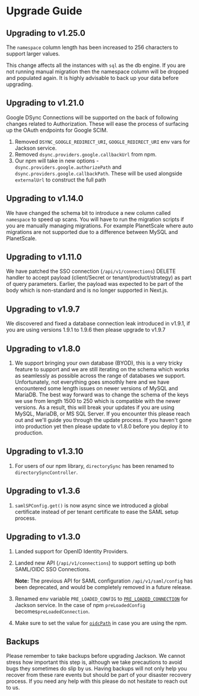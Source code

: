 # Upgrade Guide

## Upgrading to v1.25.0

The `namespace` column length has been increased to 256 characters to support larger values.

This change affects all the instances with `sql` as the db engine. If you are not running manual migration then the namespace column will be dropped and populated again. It is highly advisable to back up your data before upgrading.

## Upgrading to v1.21.0

Google DSync Connections will be supported on the back of following changes related to Authorization. These will ease the process of surfacing up the OAuth endpoints for Google SCIM.

1. Removed `DSYNC_GOOGLE_REDIRECT_URI`, `GOOGLE_REDIRECT_URI` env vars for Jackson service.
2. Removed `dsync.providers.google.callbackUrl` from npm.
3. Our npm will take in new options - `dsync.providers.google.authorizePath` and `dsync.providers.google.callbackPath`. These will be used alongside `externalUrl` to construct the full path

## Upgrading to v1.14.0

We have changed the schema bit to introduce a new column called `namespace` to speed up scans. You will have to run the migration scripts if you are manually managing migrations. For example PlanetScale where auto migrations are not supported due to a difference between MySQL and PlanetScale.

## Upgrading to v1.11.0

We have patched the SSO connection (`/api/v1/connections`) DELETE handler to accept payload (client/Secret or tenant/product/strategy) as part of query parameters. Earlier, the payload was expected to be part of the body which is non-standard and is no longer supported in Next.js.

## Upgrading to v1.9.7

We discovered and fixed a database connection leak introduced in v1.9.1, if you are using versions 1.9.1 to 1.9.6 then please upgrade to v1.9.7

## Upgrading to v1.8.0

1. We support bringing your own database (BYOD), this is a very tricky feature to support and we are still iterating on the schema which works as seamlessly as possible across the range of databases we support. Unfortunately, not everything goes smoothly here and we have encountered some length issues on newer versions of MySQL and MariaDB. The best way forward was to change the schema of the keys we use from length 1500 to 250 which is compatible with the newer versions. As a result, this will break your updates if you are using MySQL, MariaDB, or MS SQL Server. If you encounter this please reach out and we'll guide you through the update process. If you haven't gone into production yet then please update to v1.8.0 before you deploy it to production.

## Upgrading to v1.3.10

1. For users of our npm library, `directorySync` has been renamed to `directorySyncController`.

## Upgrading to v1.3.6

1. `samlSPConfig.get()` is now async since we introduced a global certificate instead of per tenant certificate to ease the SAML setup process.

## Upgrading to v1.3.0

1. Landed support for OpenID Identity Providers.
2. Landed new API (`/api/v1/connections`) to support setting up both SAML/OIDC SSO Connections.

   **Note:** The previous API for SAML configuration `/api/v1/saml/config` has been deprecated, and would be completely removed in a future release.

3. Renamed env variable `PRE_LOADED_CONFIG` to [`PRE_LOADED_CONNECTION`](deploy/env-variables.md#pre_loaded_connection) for Jackson service. In the case of npm `preLoadedConfig` becomes`preLoadedConnection`.
4. Make sure to set the value for [`oidcPath`](deploy/env-variables.md#oidcpath) in case you are using the npm.

## Backups

Please remember to take backups before upgrading Jackson. We cannot stress how important this step is, although we take precautions to avoid bugs they sometimes do slip by us. Having backups will not only help you recover from these rare events but should be part of your disaster recovery process. If you need any help with this please do not hesitate to reach out to us.
